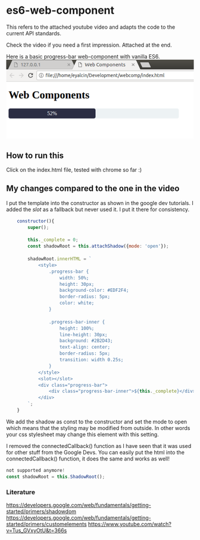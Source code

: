 # es6-web-component
This refers to the attached youtube video and adapts the code to the current API standards.

Check the video if you need a first impression. Attached at the end.

Here is a basic progress-bar web-component with vanilla ES6.
![Screenshot](screenshot.png)
## How to run this 

Click on the index.html file, tested with chrome so far :)

## My changes compared to the one in the video

I put the template into the constructor as shown in the google dev tutorials. I added the *slot* as a fallback but never used it. I put it there for consistency.

```js
    constructor(){
        super();

        this._complete = 0;
        const shadowRoot = this.attachShadow({mode: 'open'});
        
        shadowRoot.innerHTML = `
            <style>
                .progress-bar {
                    width: 50%;
                    height: 30px;
                    background-color: #EDF2F4;
                    border-radius: 5px;
                    color: white;
                }

                .progress-bar-inner {
                    height: 100%;
                    line-height: 30px;
                    background: #2B2D43;
                    text-align: center;
                    border-radius: 5px;
                    transition: width 0.25s;
                }
            </style>
            <slot></slot>
            <div class="progress-bar">
                <div class="progress-bar-inner">${this._complete}</div>
            </div>
        `;
    }
```
We add the shadow as const to the constructor and set the mode to open which means that the styling may be modified from outside. In other words your css stylesheet may change this element with this setting.

I removed the connectedCallback() function as I have seen that it was used for other stuff from the Google Devs. You can easily put the html into the connectedCallback() function, it does the same and works as well!
```js
not supported anymore!
const shadowRoot = this.ShadowRoot();
```
### Literature
https://developers.google.com/web/fundamentals/getting-started/primers/shadowdom
https://developers.google.com/web/fundamentals/getting-started/primers/customelements
https://www.youtube.com/watch?v=Tus_GVxyOtU&t=366s
